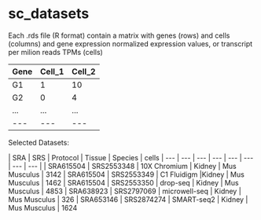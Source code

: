 # sc_datasets

Each .rds file (R format) contain a matrix with genes (rows) and cells (columns) and gene expression normalized expression values, or transcript per milion reads TPMs (cells)

| Gene | Cell_1 | Cell_2 
| --- | --- | --- |
| G1 | 1 | 10
| G2 | 0 | 4|
| ... | ... | ... |
| --- | --- | --- |

Selected Datasets:

| SRA | SRS | Protocol | Tissue | Species | cells
| --- | --- | --- | --- | --- | --- | --- | --- |
| SRA615504 | SRS2553348 | 10X Chromium | Kidney | Mus Musculus | 3142
| SRA615504 | SRS2553349 | C1 Fluidigm |Kidney | Mus Musculus | 1462
| SRA615504 | SRS2553350 | drop-seq | Kidney | Mus Musculus | 4853
| SRA638923 | SRS2797069 | microwell-seq | Kidney | Mus Musculus | 326
| SRA653146 | SRS2874274 | SMART-seq2 | Kidney | Mus Musculus | 1624

